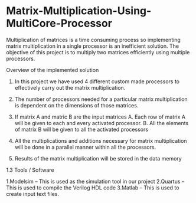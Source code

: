 # Matrix-Multiplication-Using-MultiCore-Processor

Multiplication of matrices is a time consuming process so implementing matrix multiplication in
a single processor is an inefficient solution. The objective of this project is to multiply two
matrices efficiently using multiple processors.

Overview of the implemented solution

1. In this project we have used 4 different custom made processors to effectively carry out
the matrix multiplication.

2. The number of processors needed for a particular matrix multiplication is dependent on
the dimensions of those matrices.

3. If matrix A and matric B are the input matrices
          A. Each row of matrix A will be given to each and every activated processor.
          B. All the elements of matrix B will be given to all the activated processors

4. All the multiplications and additions necessary for matrix multiplication will be done in a
parallel manner within all the processors.

5. Results of the matrix multiplication will be stored in the data memory

1.3 Tools / Software

1.Modelsim – This is used as the simulation tool in our project
2.Quartus –This is used to compile the Verilog HDL code
3.Matlab – This is used to create input text files.
